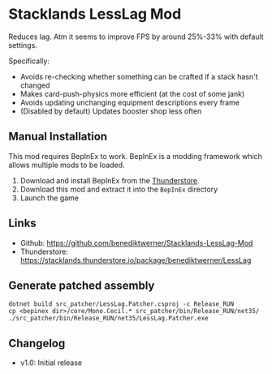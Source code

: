 # Stacklands LessLag Mod

Reduces lag. Atm it seems to improve FPS by around 25%-33% with default settings.

Specifically:
- Avoids re-checking whether something can be crafted if a stack hasn't changed
- Makes card-push-physics more efficient (at the cost of some jank)
- Avoids updating unchanging equipment descriptions every frame
- (Disabled by default) Updates booster shop less often


## Manual Installation
This mod requires BepInEx to work. BepInEx is a modding framework which allows multiple mods to be loaded.

1. Download and install BepInEx from the [Thunderstore](https://stacklands.thunderstore.io/package/BepInEx/BepInExPack_Stacklands/).
4. Download this mod and extract it into the `BepInEx` directory
5. Launch the game

## Links
- Github: https://github.com/benediktwerner/Stacklands-LessLag-Mod
- Thunderstore: https://stacklands.thunderstore.io/package/benediktwerner/LessLag

## Generate patched assembly

```
dotnet build src_patcher/LessLag.Patcher.csproj -c Release_RUN
cp <bepinex dir>/core/Mono.Cecil.* src_patcher/bin/Release_RUN/net35/
./src_patcher/bin/Release_RUN/net35/LessLag.Patcher.exe
```

## Changelog

- v1.0: Initial release
